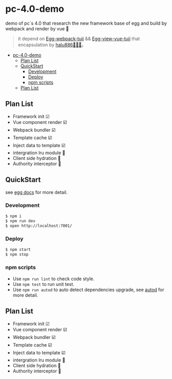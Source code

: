 # pc-4.0-demo

demo of pc`s 4.0 that research the new framework base of egg and build by webpack and render by vue 🐰

> it depend on [Egg-webpack-tuji](http://gogs.tuji.com/hongchun/egg-webpack-tuji) && [Egg-view-vue-tuji](http://gogs.tuji.com/hongchun/egg-view-vue-tuji) that encapsulation by [halu886🧑🏻‍💻](http://gogs.tuji.com/hongchun)。

<!-- TOC -->

- [pc-4.0-demo](#pc-40-demo)
    - [Plan List](#plan-list)
    - [QuickStart](#quickstart)
        - [Development](#development)
        - [Deploy](#deploy)
        - [npm scripts](#npm-scripts)
    - [Plan List](#plan-list)

<!-- /TOC -->

## Plan List

- Framework init ☑
- Vue component render ☑️
- Webpack bundler ☑️
- Template cache ☑️
- Inject data to template ☑️
- intergration lru module 🔨
- Client side hydration 🔨
- Authority interceptor 🔨

## QuickStart

<!-- add docs here for user -->

see [egg docs][egg] for more detail.

### Development

```bash
$ npm i
$ npm run dev
$ open http://localhost:7001/
```

### Deploy

```bash
$ npm start
$ npm stop
```

### npm scripts

- Use `npm run lint` to check code style.
- Use `npm test` to run unit test.
- Use `npm run autod` to auto detect dependencies upgrade, see [autod](https://www.npmjs.com/package/autod) for more detail.


[egg]: https://eggjs.org

## Plan List

- Framework init ☑
- Vue component render ☑️
- Webpack bundler ☑️
- Template cache ☑️
- Inject data to template ☑️
- intergration lru module 🔨
- Client side hydration 🔨
- Authority interceptor 🔨